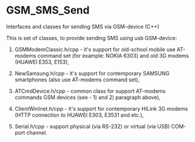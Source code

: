 # GSM_SMS_Send
Interfaces and classes for sending SMS via GSM-device (C++)

This is set of classes, to provide sending SMS using usb GSM-device:

1) GSMModemClassic.h/cpp - it's support for old-school mobile use AT-modems command set  (for example: NOKIA 6303) and old 3G modems (HUAWEI E353, E153),

2) NewSamsung.h/cpp - it's support for contemporary SAMSUNG smartphones (also use AT-modems command set),

3) ATCmdDevice.h/cpp - common class for support AT-modems commands GSM devices (see - 1) and 2) paragraph above),

4) ClientWinInet.h/cpp - it's support for contemporary HiLink 3G modems (HTTP connection to HUAWEI E303, E3531 and etc.),

5) Serial.h/cpp - support physical (via RS-232) or virtual (via USB) COM-port channel.
